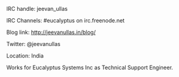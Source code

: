 IRC handle: jeevan_ullas

IRC Channels: #eucalyptus on irc.freenode.net

Blog link: http://jeevanullas.in/blog/

Twitter: @jeevanullas

Location: India

Works for Eucalyptus Systems Inc as Technical Support Engineer.